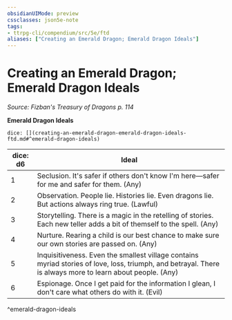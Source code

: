 ```yaml
---
obsidianUIMode: preview
cssclasses: json5e-note
tags:
- ttrpg-cli/compendium/src/5e/ftd
aliases: ["Creating an Emerald Dragon; Emerald Dragon Ideals"]
---
```

# Creating an Emerald Dragon; Emerald Dragon Ideals
*Source: Fizban's Treasury of Dragons p. 114* 

**Emerald Dragon Ideals**

`dice: [](creating-an-emerald-dragon-emerald-dragon-ideals-ftd.md#^emerald-dragon-ideals)`

| dice: d6 | Ideal |
|----------|-------|
| 1 | Seclusion. It's safer if others don't know I'm here—safer for me and safer for them. (Any) |
| 2 | Observation. People lie. Histories lie. Even dragons lie. But actions always ring true. (Lawful) |
| 3 | Storytelling. There is a magic in the retelling of stories. Each new teller adds a bit of themself to the spell. (Any) |
| 4 | Nurture. Rearing a child is our best chance to make sure our own stories are passed on. (Any) |
| 5 | Inquisitiveness. Even the smallest village contains myriad stories of love, loss, triumph, and betrayal. There is always more to learn about people. (Any) |
| 6 | Espionage. Once I get paid for the information I glean, I don't care what others do with it. (Evil) |
^emerald-dragon-ideals